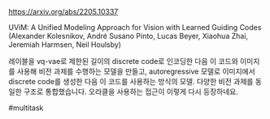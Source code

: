https://arxiv.org/abs/2205.10337

UViM: A Unified Modeling Approach for Vision with Learned Guiding Codes (Alexander Kolesnikov, André Susano Pinto, Lucas Beyer, Xiaohua Zhai, Jeremiah Harmsen, Neil Houlsby)

레이블을 vq-vae로 제한된 길이의 discrete code로 인코딩한 다음 이 코드와 이미지를 사용해 비전 과제를 수행하는 모델을 만들고, autoregressive 모델로 이미지에서 discrete code를 생성한 다음 이 코드를 사용하는 방식의 모델. 다양한 비전 과제를 동일한 구조로 통합했습니다. 오라클을 사용하는 접근이 이렇게 다시 등장하네요.

#multitask 